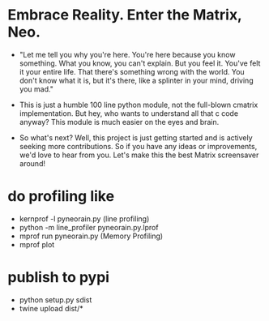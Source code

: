 # Embrace Reality. Enter the Matrix, Neo.

-  "Let me tell you why you're here. You're here because you know something.
    What you know, you can't explain. But you feel it. You've felt it your entire life.
    That there's something wrong with the world.
    You don't know what it is, but it's there, like a splinter in your mind, driving you mad."

- This is just a humble 100 line python module, not the full-blown cmatrix implementation.
    But hey, who wants to understand all that c code anyway? This module is much easier on the eyes and brain.

- So what's next? Well, this project is just getting started and is actively seeking more contributions.
    So if you have any ideas or improvements, we'd love to hear from you. Let's make this the best Matrix screensaver around!


# do profiling like
 - kernprof -l pyneorain.py (line profiling)
 - python -m line_profiler pyneorain.py.lprof
 - mprof run pyneorain.py (Memory Profiling)
 - mprof plot

# publish to pypi
 - python setup.py sdist
 - twine upload dist/*
